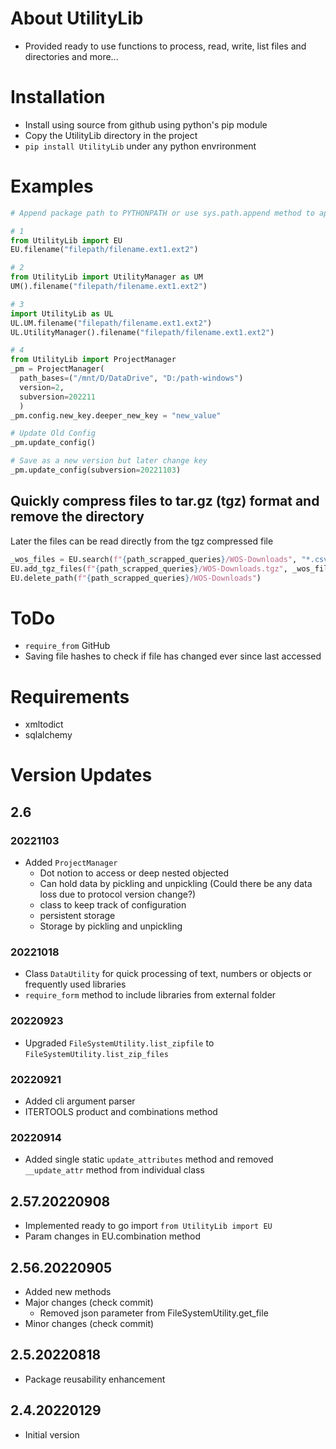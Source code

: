 # About UtilityLib
* Provided ready to use functions to process, read, write, list files and directories and more...

# Installation

* Install using source from github using python's pip module
* Copy the UtilityLib directory in the project
* `pip install UtilityLib` under any python envrironment

# Examples

```python
# Append package path to PYTHONPATH or use sys.path.append method to append parent directory's path

# 1
from UtilityLib import EU
EU.filename("filepath/filename.ext1.ext2")

# 2
from UtilityLib import UtilityManager as UM
UM().filename("filepath/filename.ext1.ext2")

# 3
import UtilityLib as UL
UL.UM.filename("filepath/filename.ext1.ext2")
UL.UtilityManager().filename("filepath/filename.ext1.ext2")

# 4
from UtilityLib import ProjectManager
_pm = ProjectManager(
  path_bases=("/mnt/D/DataDrive", "D:/path-windows")
  version=2,
  subversion=202211
  )
_pm.config.new_key.deeper_new_key = "new_value"

# Update Old Config
_pm.update_config()

# Save as a new version but later change key
_pm.update_config(subversion=20221103)

```

## Quickly compress files to tar.gz (tgz) format and remove the directory
Later the files can be read directly from the tgz compressed file

```python
_wos_files = EU.search(f"{path_scrapped_queries}/WOS-Downloads", "*.csv")
EU.add_tgz_files(f"{path_scrapped_queries}/WOS-Downloads.tgz", _wos_files)
EU.delete_path(f"{path_scrapped_queries}/WOS-Downloads")
```

# ToDo
- `require_from` GitHub
- Saving file hashes to check if file has changed ever since last accessed

# Requirements
* xmltodict
* sqlalchemy

# Version Updates

## 2.6
### 20221103
* Added `ProjectManager`
  - Dot notion to access or deep nested objected
  - Can hold data by pickling and unpickling (Could there be any data loss due to protocol version change?)
  - class to keep track of configuration
  - persistent storage
  - Storage by pickling and unpickling

### 20221018
* Class `DataUtility` for quick processing of text, numbers or objects or frequently used libraries
* `require_form` method to include libraries from external folder

### 20220923
* Upgraded `FileSystemUtility.list_zipfile` to `FileSystemUtility.list_zip_files`

### 20220921
* Added cli argument parser
* ITERTOOLS product and combinations method

### 20220914
* Added single static `update_attributes` method and removed `__update_attr` method from individual class

## 2.57.20220908
* Implemented ready to go import `from UtilityLib import EU`
* Param changes in EU.combination method

## 2.56.20220905
* Added new methods
* Major changes (check commit)
  - Removed json parameter from FileSystemUtility.get_file
* Minor changes (check commit)

## 2.5.20220818
* Package reusability enhancement

## 2.4.20220129
* Initial version
